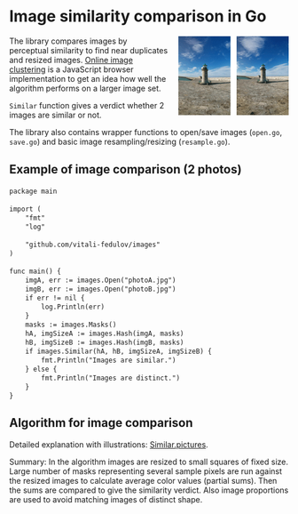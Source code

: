 # Image similarity comparison in Go

<img align="right" style="margin-left:18px" src="logo.gif">

The library compares images by perceptual similarity to find near duplicates and
resized images. [Online image clustering](https://www.similar.pictures) is a
JavaScript browser implementation to get an idea how well the algorithm performs
on a larger image set.

`Similar` function gives a verdict whether 2 images are similar or not.

The library also contains wrapper functions to open/save images (`open.go`,
`save.go`) and basic image resampling/resizing (`resample.go`).

## Example of image comparison (2 photos)
```
package main

import (
	"fmt"
	"log"

	"github.com/vitali-fedulov/images"
)

func main() {
	imgA, err := images.Open("photoA.jpg")
	imgB, err := images.Open("photoB.jpg")
	if err != nil {
		log.Println(err)
	}
	masks := images.Masks()
	hA, imgSizeA := images.Hash(imgA, masks)
	hB, imgSizeB := images.Hash(imgB, masks)
	if images.Similar(hA, hB, imgSizeA, imgSizeB) {
		fmt.Println("Images are similar.")
	} else {
		fmt.Println("Images are distinct.")
	}
}
```

## Algorithm for image comparison

Detailed explanation with illustrations:
[Similar.pictures](https://www.similar.pictures/algorithm-for-perceptual-image-comparison.html).

Summary: In the algorithm images are resized to small squares of fixed size. Large number
of masks representing several sample pixels are run against the resized images
to calculate average color values (partial sums). Then the sums are compared to
give the similarity verdict. Also image proportions are used to avoid matching
images of distinct shape.
